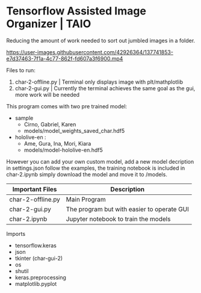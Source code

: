 # Tensorflow Assisted Image Organizer | TAIO
 Reducing the amount of work needed to sort out jumbled images in a folder.

https://user-images.githubusercontent.com/42926364/137741853-e7d37463-7f1a-4c77-862f-fd607a3f6900.mp4

 Files to run:
 1. char-2-offline.py | Terminal only displays image with plt/mathplotlib
 2. char-2-gui.py | Currently the terminal achieves the same goal as the gui, more work will be needed
 
 This program comes with two pre trained model:
  - sample
    - Cirno, Gabriel, Karen
    - models/model_weights_saved_char.hdf5
  - hololive-en : 
    - Ame, Gura, Ina, Mori, Kiara
    - models/model-hololive-en.hdf5

 However you can add your own custom model, add a new model decription in settings.json follow the examples, the training notebook is included in  char-2.ipynb simply download the model and move it to /models.

Important Files | Description
------------ | -------------
char-2-offline.py | Main Program
char-2-gui.py | The program but with easier to operate GUI
char-2.ipynb | Jupyter notebook to train the models

Imports
* tensorflow.keras
* json
* tkinter (char-gui-2)
* os
* shutil
* keras.preprocessing
* matplotlib.pyplot
